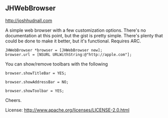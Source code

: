 JHWebBrowser
-------

http://joshhudnall.com

A simple web browser with a few customization options. There's no documentation at this point, but the gist is pretty simple. There's plenty that could be done to make it better, but it's functional. Requires ARC.

    JHWebBrowser *browser = [JHWebBrowser new];
    browser.url = [NSURL URLWithString:@"http://apple.com"];

You can show/remove toolbars with the following

    browser.showTitleBar = YES;
		
    browser.showAddressBar = NO;
		
    browser.showToolbar = YES;

Cheers.

License: http://www.apache.org/licenses/LICENSE-2.0.html
